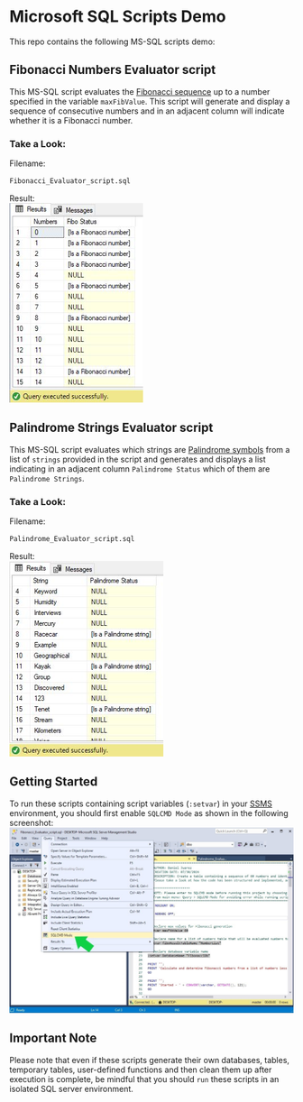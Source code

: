 # Microsoft SQL Scripts Demo
This repo contains the following MS-SQL scripts demo:

## Fibonacci Numbers Evaluator script
This MS-SQL script evaluates the [Fibonacci sequence](https://en.wikipedia.org/wiki/Fibonacci_sequence) up to a number specified in the variable `maxFibValue`. This script will generate and display a sequence of consecutive numbers and in an adjacent column will indicate whether it is a Fibonacci number. <br/>

### Take a Look:
Filename:
```txt
Fibonacci_Evaluator_script.sql
```
Result: <br/>
![](./screenshots/screenshot-01.jpg)

## Palindrome Strings Evaluator script
This MS-SQL script evaluates which strings are [Palindrome symbols](https://en.wikipedia.org/wiki/Palindrome) from a list of `strings` provided in the script and generates and displays a list indicating in an adjacent column `Palindrome Status` which of them are `Palindrome Strings`.<br/>

### Take a Look:
Filename:
```txt
Palindrome_Evaluator_script.sql
```
Result: <br/>
![](./screenshots/screenshot-02.jpg)


## Getting Started
To run these scripts containing script variables (`:setvar`) in your [SSMS](https://learn.microsoft.com/en-us/sql/ssms/download-sql-server-management-studio-ssms) environment, you should first enable `SQLCMD Mode` as shown in the following screenshot:
![](./screenshots/screenshot-03.jpg)


## Important Note
Please note that even if these scripts generate their own databases, tables, temporary tables, user-defined functions and then clean them up after execution is complete, be mindful that you should `run` these scripts in an isolated SQL server environment.
